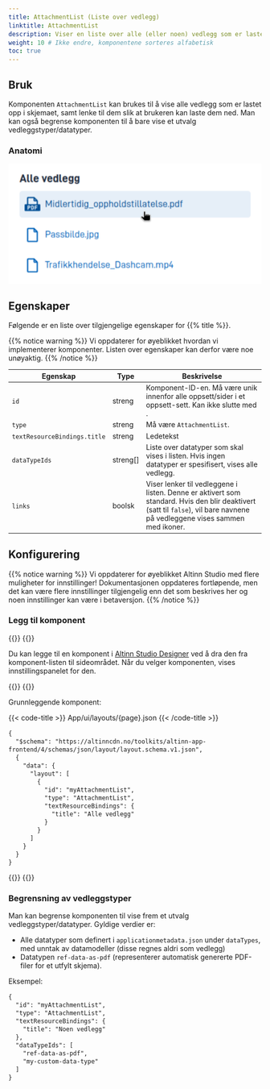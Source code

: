 ```yaml
---
title: AttachmentList (Liste over vedlegg)
linktitle: AttachmentList
description: Viser en liste over alle (eller noen) vedlegg som er lastet opp i skjemaet, for den oppgaven de jobber på.
weight: 10 # Ikke endre, komponentene sorteres alfabetisk
toc: true
---
```


## Bruk

Komponenten `AttachmentList` kan brukes til å vise alle vedlegg som er lastet opp i skjemaet, samt lenke til dem slik at
brukeren kan laste dem ned. Man kan også begrense komponenten til å bare vise et utvalg vedleggstyper/datatyper.

### Anatomi

![AttachmentList](./AttachmentList.png)

## Egenskaper

Følgende er en liste over tilgjengelige egenskaper for {{% title %}}.

{{% notice warning %}}
Vi oppdaterer for øyeblikket hvordan vi implementerer komponenter. Listen over egenskaper kan derfor være noe unøyaktig.
{{% /notice %}}

| **Egenskap**                 | **Type** | **Beskrivelse**                                                                                                                                                            |
|------------------------------|----------|----------------------------------------------------------------------------------------------------------------------------------------------------------------------------|
| `id`                         | streng   | Komponent-ID-en. Må være unik innenfor alle oppsett/sider i et oppsett-sett. Kan ikke slutte med <bindestrek><tall>.                                                       |
| `type`                       | streng   | Må være `AttachmentList`.                                                                                                                                                  |
| `textResourceBindings.title` | streng   | Ledetekst                                                                                                                                                                  |
| `dataTypeIds`                | streng[] | Liste over datatyper som skal vises i listen. Hvis ingen datatyper er spesifisert, vises alle vedlegg.                                                                     |
| `links`                      | boolsk   | Viser lenker til vedleggene i listen. Denne er aktivert som standard. Hvis den blir deaktivert (satt til `false`), vil bare navnene på vedleggene vises sammen med ikoner. |

## Konfigurering

{{% notice warning %}}
Vi oppdaterer for øyeblikket Altinn Studio med flere muligheter for innstillinger!
 Dokumentasjonen oppdateres fortløpende, men det kan være flere innstillinger tilgjengelig enn det som beskrives her og noen innstillinger kan være i betaversjon.
{{% /notice %}}

### Legg til komponent

{{<content-version-selector classes="border-box">}}
{{<content-version-container version-label="Altinn Studio Designer">}}

Du kan legge til en komponent i [Altinn Studio Designer](/nb/altinn-studio/getting-started/) ved å dra den fra komponent-listen til sideområdet.
Når du velger komponenten, vises innstillingspanelet for den.

{{</content-version-container>}}
{{<content-version-container version-label="Kode">}}

Grunnleggende komponent:

{{< code-title >}}
App/ui/layouts/{page}.json
{{< /code-title >}}

```json{hl_lines="6-12"}
{
  "$schema": "https://altinncdn.no/toolkits/altinn-app-frontend/4/schemas/json/layout/layout.schema.v1.json",
  {
    "data": {
      "layout": [
        {
          "id": "myAttachmentList",
          "type": "AttachmentList",
          "textResourceBindings": {
            "title": "Alle vedlegg"
          }
        }
      ]
    }
  }
}
```

{{</content-version-container>}}
{{</content-version-selector>}}

### Begrensning av vedleggstyper

Man kan begrense komponenten til vise frem et utvalg vedleggstyper/datatyper. Gyldige verdier er:
- Alle datatyper som definert i `applicationmetadata.json` under `dataTypes`, med unntak av datamodeller (disse regnes aldri som vedlegg)
- Datatypen `ref-data-as-pdf` (representerer automatisk genererte PDF-filer for et utfylt skjema).

Eksempel:

```json{hl_lines="7-10"}
{
  "id": "myAttachmentList",
  "type": "AttachmentList",
  "textResourceBindings": {
    "title": "Noen vedlegg"
  },
  "dataTypeIds": [
    "ref-data-as-pdf",
    "my-custom-data-type"
  ]
}
```